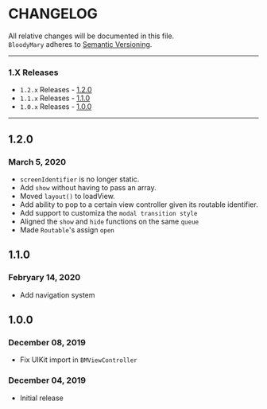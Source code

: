 # CHANGELOG

All relative changes will be documented in this file. \
`BloodyMary` adheres to [Semantic Versioning](https://semver.org).

***

### 1.X Releases
- `1.2.x` Releases - [1.2.0](#120)
- `1.1.x` Releases - [1.1.0](#110)
- `1.0.x` Releases - [1.0.0](#100)

***
## 1.2.0
### March 5, 2020

* `screenIdentifier` is no longer static.
* Add `show` without having to pass an array.
* Moved `layout()` to loadView.
* Add ability to pop to a certain view controller given its routable identifier.
* Add support to customiza the `modal transition style`
* Aligned the `show` and `hide` functions on the same `queue`
* Made `Routable`'s assign `open`

## 1.1.0
### Febryary 14, 2020

* Add navigation system

## 1.0.0
### December 08, 2019

* Fix UIKit import in `BMViewController`

### December 04, 2019

* Initial release
